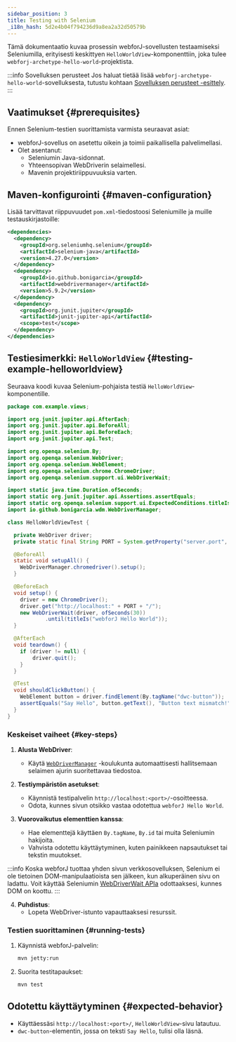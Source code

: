 ```yaml
---
sidebar_position: 3
title: Testing with Selenium
_i18n_hash: 5d2e4b04f794236d9a8ea2a32d50579b
---
```

Tämä dokumentaatio kuvaa prosessin webforJ-sovellusten testaamiseksi Seleniumilla, erityisesti keskittyen `HelloWorldView`-komponenttiin, joka tulee `webforj-archetype-hello-world`-projektista.

:::info Sovelluksen perusteet
Jos haluat tietää lisää `webforj-archetype-hello-world`-sovelluksesta, tutustu kohtaan [Sovelluksen perusteet -esittely](../../introduction/basics).
:::

## Vaatimukset {#prerequisites}

Ennen Selenium-testien suorittamista varmista seuraavat asiat:
- webforJ-sovellus on asetettu oikein ja toimii paikallisella palvelimellasi.
- Olet asentanut:
  - Seleniumin Java-sidonnat.
  - Yhteensopivan WebDriverin selaimellesi.
  - Mavenin projektiriippuvuuksia varten.

## Maven-konfigurointi {#maven-configuration}

Lisää tarvittavat riippuvuudet `pom.xml`-tiedostoosi Seleniumille ja muille testauskirjastoille:

```xml title="pom.xml"
<dependencies>
  <dependency>
    <groupId>org.seleniumhq.selenium</groupId>
    <artifactId>selenium-java</artifactId>
    <version>4.27.0</version>
  </dependency>
  <dependency>
    <groupId>io.github.bonigarcia</groupId>
    <artifactId>webdrivermanager</artifactId>
    <version>5.9.2</version>
  </dependency>
  <dependency>
    <groupId>org.junit.jupiter</groupId>
    <artifactId>junit-jupiter-api</artifactId>
    <scope>test</scope>
  </dependency>
</dependencies>
```

## Testiesimerkki: `HelloWorldView` {#testing-example-helloworldview}

Seuraava koodi kuvaa Selenium-pohjaista testiä `HelloWorldView`-komponentille.

```java title="HelloWorldViewTest.java"
package com.example.views;

import org.junit.jupiter.api.AfterEach;
import org.junit.jupiter.api.BeforeAll;
import org.junit.jupiter.api.BeforeEach;
import org.junit.jupiter.api.Test;

import org.openqa.selenium.By;
import org.openqa.selenium.WebDriver;
import org.openqa.selenium.WebElement;
import org.openqa.selenium.chrome.ChromeDriver;
import org.openqa.selenium.support.ui.WebDriverWait;

import static java.time.Duration.ofSeconds;
import static org.junit.jupiter.api.Assertions.assertEquals;
import static org.openqa.selenium.support.ui.ExpectedConditions.titleIs;
import io.github.bonigarcia.wdm.WebDriverManager;

class HelloWorldViewTest {

  private WebDriver driver;
  private static final String PORT = System.getProperty("server.port", "8080");

  @BeforeAll
  static void setupAll() {
    WebDriverManager.chromedriver().setup();
  }

  @BeforeEach
  void setup() {
    driver = new ChromeDriver();
    driver.get("http://localhost:" + PORT + "/");
    new WebDriverWait(driver, ofSeconds(30))
            .until(titleIs("webforJ Hello World"));
  }

  @AfterEach
  void teardown() {
    if (driver != null) {
        driver.quit();
    }
  }

  @Test
  void shouldClickButton() {
    WebElement button = driver.findElement(By.tagName("dwc-button"));
    assertEquals("Say Hello", button.getText(), "Button text mismatch!");
  }
}
```

### Keskeiset vaiheet {#key-steps}

1. **Alusta WebDriver**:
   - Käytä [`WebDriverManager`](https://github.com/bonigarcia/webdrivermanager) -koulukunta automaattisesti hallitsemaan selaimen ajurin suoritettavaa tiedostoa.

2. **Testiympäristön asetukset**:
   - Käynnistä testipalvelin `http://localhost:<port>/`-osoitteessa.
   - Odota, kunnes sivun otsikko vastaa odotettua `webforJ Hello World`.

3. **Vuorovaikutus elementtien kanssa**:
   - Hae elementtejä käyttäen `By.tagName`, `By.id` tai muita Seleniumin hakijoita.
   - Vahvista odotettu käyttäytyminen, kuten painikkeen napsautukset tai tekstin muutokset.
    
  :::info
  Koska webforJ tuottaa yhden sivun verkkosovelluksen, Selenium ei ole tietoinen DOM-manipulaatioista sen jälkeen, kun alkuperäinen sivu on ladattu. Voit käyttää Seleniumin [WebDriverWait APIa](https://www.selenium.dev/selenium/docs/api/java/org/openqa/selenium/support/ui/WebDriverWait.html) odottaaksesi, kunnes DOM on koottu.
  :::

4. **Puhdistus**:
   - Lopeta WebDriver-istunto vapauttaaksesi resurssit.

### Testien suorittaminen {#running-tests}

1. Käynnistä webforJ-palvelin:
   ```bash
   mvn jetty:run
   ```

2. Suorita testitapaukset:
   ```bash
   mvn test
   ```

## Odotettu käyttäytyminen {#expected-behavior}

- Käyttäessäsi `http://localhost:<port>/`, `HelloWorldView`-sivu latautuu.
- `dwc-button`-elementin, jossa on teksti `Say Hello`, tulisi olla läsnä.
